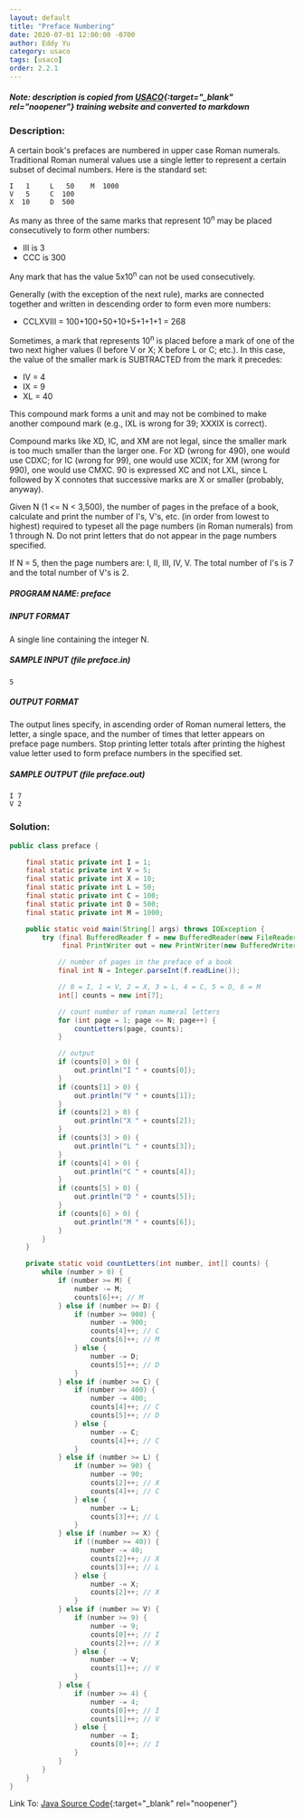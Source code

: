 ```yaml
---
layout: default
title: "Preface Numbering"
date: 2020-07-01 12:00:00 -0700
author: Eddy Yu
category: usaco
tags: [usaco]
order: 2.2.1
---
```


##### Note: description is copied from [USACO](http://www.usaco.org/){:target="_blank" rel="noopener"} training website and converted to markdown

### Description:
A certain book's prefaces are numbered in upper case Roman numerals. 
Traditional Roman numeral values use a single letter to represent a 
certain subset of decimal numbers. Here is the standard set:
```
I   1     L   50    M  1000
V   5     C  100
X  10     D  500
```
As many as three of the same marks that represent 10<sup>n</sup> may be placed 
consecutively to form other numbers:

* III is 3
* CCC is 300

Any mark that has the value 5x10<sup>n</sup> can not be used consecutively.

Generally (with the exception of the next rule), marks are connected together 
and written in descending order to form even more numbers:

* CCLXVIII = 100+100+50+10+5+1+1+1 = 268

Sometimes, a mark that represents 10<sup>n</sup> is placed before a mark of one of the 
two next higher values (I before V or X; X before L or C; etc.). In this case, 
the value of the smaller mark is SUBTRACTED from the mark it precedes:

* IV = 4
* IX = 9
* XL = 40
 
This compound mark forms a unit and may not be combined to make another 
compound mark (e.g., IXL is wrong for 39; XXXIX is correct).

Compound marks like XD, IC, and XM are not legal, since the smaller mark is too 
much smaller than the larger one. For XD (wrong for 490), one would use CDXC; 
for IC (wrong for 99), one would use XCIX; for XM (wrong for 990), one would use 
CMXC. 90 is expressed XC and not LXL, since L followed by X connotes that 
successive marks are X or smaller (probably, anyway).

Given N (1 <= N < 3,500), the number of pages in the preface of a book, 
calculate and print the number of I's, V's, etc. (in order from lowest to 
highest) required to typeset all the page numbers (in Roman numerals) from 1 
through N. Do not print letters that do not appear in the page numbers 
specified.

If N = 5, then the page numbers are: I, II, III, IV, V. The total number of 
I's is 7 and the total number of V's is 2.

##### PROGRAM NAME: preface

##### INPUT FORMAT
A single line containing the integer N.

##### SAMPLE INPUT (file preface.in)
```
5
```

##### OUTPUT FORMAT
The output lines specify, in ascending order of Roman numeral letters, the 
letter, a single space, and the number of times that letter appears on 
preface page numbers. Stop printing letter totals after printing the highest 
value letter used to form preface numbers in the specified set.

##### SAMPLE OUTPUT (file preface.out)
```
I 7
V 2
```
    
### Solution:
```java
public class preface {

    final static private int I = 1;
    final static private int V = 5;
    final static private int X = 10;
    final static private int L = 50;
    final static private int C = 100;
    final static private int D = 500;
    final static private int M = 1000;

    public static void main(String[] args) throws IOException {
        try (final BufferedReader f = new BufferedReader(new FileReader("preface.in"));
             final PrintWriter out = new PrintWriter(new BufferedWriter(new FileWriter("preface.out")))) {

            // number of pages in the preface of a book
            final int N = Integer.parseInt(f.readLine());

            // 0 = I, 1 = V, 2 = X, 3 = L, 4 = C, 5 = D, 6 = M
            int[] counts = new int[7];

            // count number of roman numeral letters
            for (int page = 1; page <= N; page++) {
                countLetters(page, counts);
            }

            // output
            if (counts[0] > 0) {
                out.println("I " + counts[0]);
            }
            if (counts[1] > 0) {
                out.println("V " + counts[1]);
            }
            if (counts[2] > 0) {
                out.println("X " + counts[2]);
            }
            if (counts[3] > 0) {
                out.println("L " + counts[3]);
            }
            if (counts[4] > 0) {
                out.println("C " + counts[4]);
            }
            if (counts[5] > 0) {
                out.println("D " + counts[5]);
            }
            if (counts[6] > 0) {
                out.println("M " + counts[6]);
            }
        }
    }

    private static void countLetters(int number, int[] counts) {
        while (number > 0) {
            if (number >= M) {
                number -= M;
                counts[6]++; // M
            } else if (number >= D) {
                if (number >= 900) {
                    number -= 900;
                    counts[4]++; // C
                    counts[6]++; // M
                } else {
                    number -= D;
                    counts[5]++; // D
                }
            } else if (number >= C) {
                if (number >= 400) {
                    number -= 400;
                    counts[4]++; // C
                    counts[5]++; // D
                } else {
                    number -= C;
                    counts[4]++; // C
                }
            } else if (number >= L) {
                if (number >= 90) {
                    number -= 90;
                    counts[2]++; // X
                    counts[4]++; // C
                } else {
                    number -= L;
                    counts[3]++; // L
                }
            } else if (number >= X) {
                if ((number >= 40)) {
                    number -= 40;
                    counts[2]++; // X
                    counts[3]++; // L
                } else {
                    number -= X;
                    counts[2]++; // X
                }
            } else if (number >= V) {
                if (number >= 9) {
                    number -= 9;
                    counts[0]++; // I
                    counts[2]++; // X
                } else {
                    number -= V;
                    counts[1]++; // V
                }
            } else {
                if (number >= 4) {
                    number -= 4;
                    counts[0]++; // I
                    counts[1]++; // V
                } else {
                    number -= I;
                    counts[0]++; // I
                }
            }
        }
    }
}
``` 
Link To: [Java Source Code](https://github.com/eddycyu/usaco/blob/master/src/preface.java){:target="_blank" rel="noopener"}
